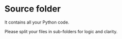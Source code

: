 # Source folder

It contains all your Python code.

Please split your files in sub-folders for logic and clarity.
